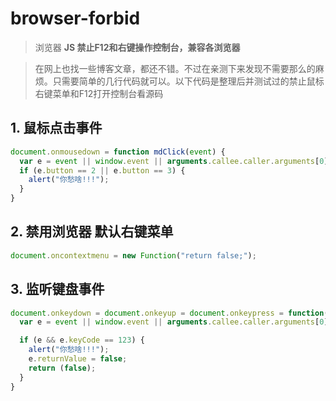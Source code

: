 
# browser-forbid
> 浏览器  **JS 禁止F12和右键操作控制台，兼容各浏览器**

>在网上也找一些博客文章，都还不错。不过在亲测下来发现不需要那么的麻烦。只需要简单的几行代码就可以。以下代码是整理后并测试过的禁止鼠标右键菜单和F12打开控制台看源码

## 1. 鼠标点击事件

```js
document.onmousedown = function mdClick(event) {
  var e = event || window.event || arguments.callee.caller.arguments[0];
  if (e.button == 2 || e.button == 3) {
    alert("你愁啥!!!");
  }
}
```

## 2. 禁用浏览器 默认右键菜单

```js
document.oncontextmenu = new Function("return false;");
```

## 3. 监听键盘事件

```js
document.onkeydown = document.onkeyup = document.onkeypress = function(event) {
  var e = event || window.event || arguments.callee.caller.arguments[0];

  if (e && e.keyCode == 123) {
    alert("你愁啥!!!");
    e.returnValue = false;
    return (false);
  }
}

```
